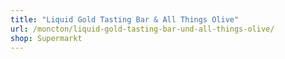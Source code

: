 ```yaml
---
title: "Liquid Gold Tasting Bar & All Things Olive"
url: /moncton/liquid-gold-tasting-bar-und-all-things-olive/
shop: Supermarkt
---
```

